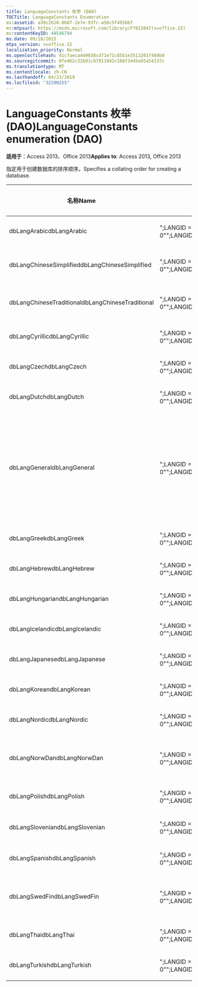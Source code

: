 ```yaml
---
title: LanguageConstants 枚举 (DAO)
TOCTitle: LanguageConstants Enumeration
ms:assetid: a39c2628-0b87-2e7e-93fc-a56c5f4956bf
ms:mtpsurl: https://msdn.microsoft.com/library/Ff821047(v=office.15)
ms:contentKeyID: 48546794
ms.date: 09/18/2015
mtps_version: v=office.15
localization_priority: Normal
ms.openlocfilehash: 41cfaeca449038cd71e71c85b1e3513201f484b0
ms.sourcegitcommit: 8fe462c32b91c87911942c188f3445e85a54137c
ms.translationtype: MT
ms.contentlocale: zh-CN
ms.lasthandoff: 04/23/2019
ms.locfileid: "32290255"
---
```

# <a name="languageconstants-enumeration-dao"></a><span data-ttu-id="ae799-102">LanguageConstants 枚举 (DAO)</span><span class="sxs-lookup"><span data-stu-id="ae799-102">LanguageConstants enumeration (DAO)</span></span>


<span data-ttu-id="ae799-103">**适用于**：Access 2013、Office 2013</span><span class="sxs-lookup"><span data-stu-id="ae799-103">**Applies to**: Access 2013, Office 2013</span></span>

<span data-ttu-id="ae799-104">指定用于创建数据库的排序顺序。</span><span class="sxs-lookup"><span data-stu-id="ae799-104">Specifies a collating order for creating a database.</span></span>

<table>
<colgroup>
<col style="width: 33%" />
<col style="width: 33%" />
<col style="width: 33%" />
</colgroup>
<thead>
<tr class="header">
<th><p><span data-ttu-id="ae799-105">名称</span><span class="sxs-lookup"><span data-stu-id="ae799-105">Name</span></span></p></th>
<th><p><span data-ttu-id="ae799-106">值</span><span class="sxs-lookup"><span data-stu-id="ae799-106">Value</span></span></p></th>
<th><p><span data-ttu-id="ae799-107">说明</span><span class="sxs-lookup"><span data-stu-id="ae799-107">Description</span></span></p></th>
</tr>
</thead>
<tbody>
<tr class="odd">
<td><p><span data-ttu-id="ae799-108">dbLangArabic</span><span class="sxs-lookup"><span data-stu-id="ae799-108">dbLangArabic</span></span></p></td>
<td><p><span data-ttu-id="ae799-109">&quot;;LANGID = 0x0401;CP = 1256;国家/地区 = 0&quot;</span><span class="sxs-lookup"><span data-stu-id="ae799-109">&quot;;LANGID=0x0401;CP=1256;COUNTRY=0&quot;</span></span></p></td>
<td><p><span data-ttu-id="ae799-110">阿拉伯语</span><span class="sxs-lookup"><span data-stu-id="ae799-110">Arabic</span></span></p></td>
</tr>
<tr class="even">
<td><p><span data-ttu-id="ae799-111">dbLangChineseSimplified</span><span class="sxs-lookup"><span data-stu-id="ae799-111">dbLangChineseSimplified</span></span></p></td>
<td><p><span data-ttu-id="ae799-112">&quot;;LANGID = 0x0804;CP = 936;国家/地区 = 0&quot;</span><span class="sxs-lookup"><span data-stu-id="ae799-112">&quot;;LANGID=0x0804;CP=936;COUNTRY=0&quot;</span></span></p></td>
<td><p><span data-ttu-id="ae799-113">简体中文</span><span class="sxs-lookup"><span data-stu-id="ae799-113">Simplified Chinese</span></span></p></td>
</tr>
<tr class="odd">
<td><p><span data-ttu-id="ae799-114">dbLangChineseTraditional</span><span class="sxs-lookup"><span data-stu-id="ae799-114">dbLangChineseTraditional</span></span></p></td>
<td><p><span data-ttu-id="ae799-115">&quot;;LANGID = 0x0404;CP = 950;国家/地区 = 0&quot;</span><span class="sxs-lookup"><span data-stu-id="ae799-115">&quot;;LANGID=0x0404;CP=950;COUNTRY=0&quot;</span></span></p></td>
<td><p><span data-ttu-id="ae799-116">繁体中文</span><span class="sxs-lookup"><span data-stu-id="ae799-116">Traditional Chinese</span></span></p></td>
</tr>
<tr class="even">
<td><p><span data-ttu-id="ae799-117">dbLangCyrillic</span><span class="sxs-lookup"><span data-stu-id="ae799-117">dbLangCyrillic</span></span></p></td>
<td><p><span data-ttu-id="ae799-118">&quot;;LANGID = 0x0419;CP = 1251;国家/地区 = 0&quot;</span><span class="sxs-lookup"><span data-stu-id="ae799-118">&quot;;LANGID=0x0419;CP=1251;COUNTRY=0&quot;</span></span></p></td>
<td><p><span data-ttu-id="ae799-119">俄语</span><span class="sxs-lookup"><span data-stu-id="ae799-119">Russian</span></span></p></td>
</tr>
<tr class="odd">
<td><p><span data-ttu-id="ae799-120">dbLangCzech</span><span class="sxs-lookup"><span data-stu-id="ae799-120">dbLangCzech</span></span></p></td>
<td><p><span data-ttu-id="ae799-121">&quot;;LANGID = 0x0405;CP = 1250;国家/地区 = 0&quot;</span><span class="sxs-lookup"><span data-stu-id="ae799-121">&quot;;LANGID=0x0405;CP=1250;COUNTRY=0&quot;</span></span></p></td>
<td><p><span data-ttu-id="ae799-122">捷克语</span><span class="sxs-lookup"><span data-stu-id="ae799-122">Czech</span></span></p></td>
</tr>
<tr class="even">
<td><p><span data-ttu-id="ae799-123">dbLangDutch</span><span class="sxs-lookup"><span data-stu-id="ae799-123">dbLangDutch</span></span></p></td>
<td><p><span data-ttu-id="ae799-124">&quot;;LANGID = 0x0413;CP = 1252;国家/地区 = 0&quot;</span><span class="sxs-lookup"><span data-stu-id="ae799-124">&quot;;LANGID=0x0413;CP=1252;COUNTRY=0&quot;</span></span></p></td>
<td><p><span data-ttu-id="ae799-125">荷兰语</span><span class="sxs-lookup"><span data-stu-id="ae799-125">Dutch</span></span></p></td>
</tr>
<tr class="odd">
<td><p><span data-ttu-id="ae799-126">dbLangGeneral</span><span class="sxs-lookup"><span data-stu-id="ae799-126">dbLangGeneral</span></span></p></td>
<td><p><span data-ttu-id="ae799-127">&quot;;LANGID = 0x0409;CP = 1252;国家/地区 = 0&quot;</span><span class="sxs-lookup"><span data-stu-id="ae799-127">&quot;;LANGID=0x0409;CP=1252;COUNTRY=0&quot;</span></span></p></td>
<td><p><span data-ttu-id="ae799-128">英语、德语、法语、葡萄牙语、意大利语和现代西班牙语</span><span class="sxs-lookup"><span data-stu-id="ae799-128">English, German, French, Portuguese, Italian, and Modern Spanish</span></span></p></td>
</tr>
<tr class="even">
<td><p><span data-ttu-id="ae799-129">dbLangGreek</span><span class="sxs-lookup"><span data-stu-id="ae799-129">dbLangGreek</span></span></p></td>
<td><p><span data-ttu-id="ae799-130">&quot;;LANGID = 0x0408;CP = 1253;国家/地区 = 0&quot;</span><span class="sxs-lookup"><span data-stu-id="ae799-130">&quot;;LANGID=0x0408;CP=1253;COUNTRY=0&quot;</span></span></p></td>
<td><p><span data-ttu-id="ae799-131">希腊语</span><span class="sxs-lookup"><span data-stu-id="ae799-131">Greek</span></span></p></td>
</tr>
<tr class="odd">
<td><p><span data-ttu-id="ae799-132">dbLangHebrew</span><span class="sxs-lookup"><span data-stu-id="ae799-132">dbLangHebrew</span></span></p></td>
<td><p><span data-ttu-id="ae799-133">&quot;;LANGID = 0x040D;CP = 1255;国家/地区 = 0&quot;</span><span class="sxs-lookup"><span data-stu-id="ae799-133">&quot;;LANGID=0x040D;CP=1255;COUNTRY=0&quot;</span></span></p></td>
<td><p><span data-ttu-id="ae799-134">希伯来语</span><span class="sxs-lookup"><span data-stu-id="ae799-134">Hebrew</span></span></p></td>
</tr>
<tr class="even">
<td><p><span data-ttu-id="ae799-135">dbLangHungarian</span><span class="sxs-lookup"><span data-stu-id="ae799-135">dbLangHungarian</span></span></p></td>
<td><p><span data-ttu-id="ae799-136">&quot;;LANGID = 0x040E;CP = 1250;国家/地区 = 0&quot;</span><span class="sxs-lookup"><span data-stu-id="ae799-136">&quot;;LANGID=0x040E;CP=1250;COUNTRY=0&quot;</span></span></p></td>
<td><p><span data-ttu-id="ae799-137">匈牙利语</span><span class="sxs-lookup"><span data-stu-id="ae799-137">Hungarian</span></span></p></td>
</tr>
<tr class="odd">
<td><p><span data-ttu-id="ae799-138">dbLangIcelandic</span><span class="sxs-lookup"><span data-stu-id="ae799-138">dbLangIcelandic</span></span></p></td>
<td><p><span data-ttu-id="ae799-139">&quot;;LANGID = 0x040F;CP = 1252;国家/地区 = 0&quot;</span><span class="sxs-lookup"><span data-stu-id="ae799-139">&quot;;LANGID=0x040F;CP=1252;COUNTRY=0&quot;</span></span></p></td>
<td><p><span data-ttu-id="ae799-140">冰岛语</span><span class="sxs-lookup"><span data-stu-id="ae799-140">Icelandic</span></span></p></td>
</tr>
<tr class="even">
<td><p><span data-ttu-id="ae799-141">dbLangJapanese</span><span class="sxs-lookup"><span data-stu-id="ae799-141">dbLangJapanese</span></span></p></td>
<td><p><span data-ttu-id="ae799-142">&quot;;LANGID = 0x0411;CP = 932;国家/地区 = 0&quot;</span><span class="sxs-lookup"><span data-stu-id="ae799-142">&quot;;LANGID=0x0411;CP=932;COUNTRY=0&quot;</span></span></p></td>
<td><p><span data-ttu-id="ae799-143">日语</span><span class="sxs-lookup"><span data-stu-id="ae799-143">Japanese</span></span></p></td>
</tr>
<tr class="odd">
<td><p><span data-ttu-id="ae799-144">dbLangKorean</span><span class="sxs-lookup"><span data-stu-id="ae799-144">dbLangKorean</span></span></p></td>
<td><p><span data-ttu-id="ae799-145">&quot;;LANGID = 0x0412;CP = 949;国家/地区 = 0&quot;</span><span class="sxs-lookup"><span data-stu-id="ae799-145">&quot;;LANGID=0x0412;CP=949;COUNTRY=0&quot;</span></span></p></td>
<td><p><span data-ttu-id="ae799-146">朝鲜语</span><span class="sxs-lookup"><span data-stu-id="ae799-146">Korean</span></span></p></td>
</tr>
<tr class="even">
<td><p><span data-ttu-id="ae799-147">dbLangNordic</span><span class="sxs-lookup"><span data-stu-id="ae799-147">dbLangNordic</span></span></p></td>
<td><p><span data-ttu-id="ae799-148">&quot;;LANGID = 0x041D;CP = 1252;国家/地区 = 0&quot;</span><span class="sxs-lookup"><span data-stu-id="ae799-148">&quot;;LANGID=0x041D;CP=1252;COUNTRY=0&quot;</span></span></p></td>
<td><p><span data-ttu-id="ae799-149">语</span><span class="sxs-lookup"><span data-stu-id="ae799-149">Nordic</span></span></p></td>
</tr>
<tr class="odd">
<td><p><span data-ttu-id="ae799-150">dbLangNorwDan</span><span class="sxs-lookup"><span data-stu-id="ae799-150">dbLangNorwDan</span></span></p></td>
<td><p><span data-ttu-id="ae799-151">&quot;;LANGID = 0x0406;CP = 1252;国家/地区 = 0&quot;</span><span class="sxs-lookup"><span data-stu-id="ae799-151">&quot;;LANGID=0x0406;CP=1252;COUNTRY=0&quot;</span></span></p></td>
<td><p><span data-ttu-id="ae799-152">挪威语和丹麦语</span><span class="sxs-lookup"><span data-stu-id="ae799-152">Norwegian and Danish</span></span></p></td>
</tr>
<tr class="even">
<td><p><span data-ttu-id="ae799-153">dbLangPolish</span><span class="sxs-lookup"><span data-stu-id="ae799-153">dbLangPolish</span></span></p></td>
<td><p><span data-ttu-id="ae799-154">&quot;;LANGID = 0x0415;CP = 1250;国家/地区 = 0&quot;</span><span class="sxs-lookup"><span data-stu-id="ae799-154">&quot;;LANGID=0x0415;CP=1250;COUNTRY=0&quot;</span></span></p></td>
<td><p><span data-ttu-id="ae799-155">波兰语</span><span class="sxs-lookup"><span data-stu-id="ae799-155">Polish</span></span></p></td>
</tr>
<tr class="odd">
<td><p><span data-ttu-id="ae799-156">dbLangSlovenian</span><span class="sxs-lookup"><span data-stu-id="ae799-156">dbLangSlovenian</span></span></p></td>
<td><p><span data-ttu-id="ae799-157">&quot;;LANGID = 0x0424;CP = 1250;国家/地区 = 0&quot;</span><span class="sxs-lookup"><span data-stu-id="ae799-157">&quot;;LANGID=0x0424;CP=1250;COUNTRY=0&quot;</span></span></p></td>
<td><p><span data-ttu-id="ae799-158">斯洛文尼亚语</span><span class="sxs-lookup"><span data-stu-id="ae799-158">Slovenian</span></span></p></td>
</tr>
<tr class="even">
<td><p><span data-ttu-id="ae799-159">dbLangSpanish</span><span class="sxs-lookup"><span data-stu-id="ae799-159">dbLangSpanish</span></span></p></td>
<td><p><span data-ttu-id="ae799-160">&quot;;LANGID = 0x040A;CP = 1252;国家/地区 = 0&quot;</span><span class="sxs-lookup"><span data-stu-id="ae799-160">&quot;;LANGID=0x040A;CP=1252;COUNTRY=0&quot;</span></span></p></td>
<td><p><span data-ttu-id="ae799-161">西班牙语</span><span class="sxs-lookup"><span data-stu-id="ae799-161">Spanish</span></span></p></td>
</tr>
<tr class="odd">
<td><p><span data-ttu-id="ae799-162">dbLangSwedFin</span><span class="sxs-lookup"><span data-stu-id="ae799-162">dbLangSwedFin</span></span></p></td>
<td><p><span data-ttu-id="ae799-163">&quot;;LANGID = 0x041D;CP = 1252;国家/地区 = 0&quot;</span><span class="sxs-lookup"><span data-stu-id="ae799-163">&quot;;LANGID=0x041D;CP=1252;COUNTRY=0&quot;</span></span></p></td>
<td><p><span data-ttu-id="ae799-164">瑞典语和芬兰语</span><span class="sxs-lookup"><span data-stu-id="ae799-164">Swedish and Finnish</span></span></p></td>
</tr>
<tr class="even">
<td><p><span data-ttu-id="ae799-165">dbLangThai</span><span class="sxs-lookup"><span data-stu-id="ae799-165">dbLangThai</span></span></p></td>
<td><p><span data-ttu-id="ae799-166">&quot;;LANGID = 0x041E;CP = 874;国家/地区 = 0&quot;</span><span class="sxs-lookup"><span data-stu-id="ae799-166">&quot;;LANGID=0x041E;CP=874;COUNTRY=0&quot;</span></span></p></td>
<td><p><span data-ttu-id="ae799-167">泰语</span><span class="sxs-lookup"><span data-stu-id="ae799-167">Thai</span></span></p></td>
</tr>
<tr class="odd">
<td><p><span data-ttu-id="ae799-168">dbLangTurkish</span><span class="sxs-lookup"><span data-stu-id="ae799-168">dbLangTurkish</span></span></p></td>
<td><p><span data-ttu-id="ae799-169">&quot;;LANGID = 0x041F;CP = 1254;国家/地区 = 0&quot;</span><span class="sxs-lookup"><span data-stu-id="ae799-169">&quot;;LANGID=0x041F;CP=1254;COUNTRY=0&quot;</span></span></p></td>
<td><p><span data-ttu-id="ae799-170">土耳其语</span><span class="sxs-lookup"><span data-stu-id="ae799-170">Turkish</span></span></p></td>
</tr>
</tbody>
</table>

